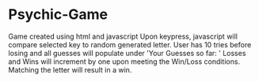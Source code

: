 # Psychic-Game

Game created using html and javascript
Upon keypress, javascript will compare selected key to random generated letter.
User has 10 tries before losing and all guesses will populate under 'Your Guesses so far: '
Losses and Wins will increment by one upon meeting the Win/Loss conditions.
Matching the letter will result in a win.